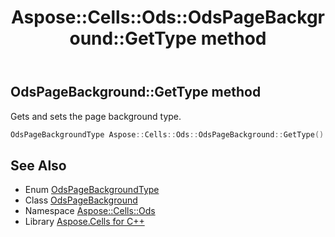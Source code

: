 ﻿---
title: Aspose::Cells::Ods::OdsPageBackground::GetType method
linktitle: GetType
second_title: Aspose.Cells for C++ API Reference
description: 'Aspose::Cells::Ods::OdsPageBackground::GetType method. Gets and sets the page background type in C++.'
type: docs
weight: 600
url: /cpp/aspose.cells.ods/odspagebackground/gettype/
---
## OdsPageBackground::GetType method


Gets and sets the page background type.

```cpp
OdsPageBackgroundType Aspose::Cells::Ods::OdsPageBackground::GetType()
```

## See Also

* Enum [OdsPageBackgroundType](../../odspagebackgroundtype/)
* Class [OdsPageBackground](../)
* Namespace [Aspose::Cells::Ods](../../)
* Library [Aspose.Cells for C++](../../../)
